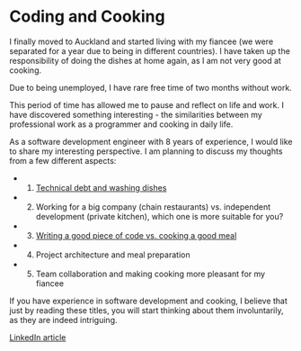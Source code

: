 # Coding and Cooking

I finally moved to Auckland and started living with my fiancee (we were separated for a year due to being in different countries).
I have taken up the responsibility of doing the dishes at home again, as I am not very good at cooking. 

Due to being unemployed, I have rare free time of two months without work. 
        
This period of time has allowed me to pause and reflect on life and work. 
I have discovered something interesting - the similarities between my professional work as a programmer and cooking in daily life.

As a software development engineer with 8 years of experience, I would like to share my interesting perspective. 
I am planning to discuss my thoughts from a few different aspects:

- 1. [Technical debt and washing dishes](./technical-debt-and-washing-dishes.md)
- 2. Working for a big company (chain restaurants) vs. independent development (private kitchen), which one is more suitable for you?
- 3. [Writing a good piece of code vs. cooking a good meal](./how-to-code-and-how-to-cook.md)
- 4. Project architecture and meal preparation
- 5. Team collaboration and making cooking more pleasant for my fiancee


If you have experience in software development and cooking, I believe that just by reading these titles, 
you will start thinking about them involuntarily, as they are indeed intriguing.


[LinkedIn article](https://www.linkedin.com/pulse/coding-cooking-madison-ma%3FtrackingId=LWNYp2SETP%252BXl4OSQABl%252Bg%253D%253D/?trackingId=LWNYp2SETP%2BXl4OSQABl%2Bg%3D%3D)